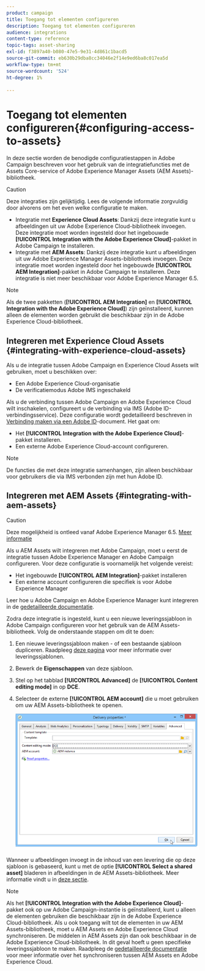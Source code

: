 ```yaml
---
product: campaign
title: Toegang tot elementen configureren
description: Toegang tot elementen configureren
audience: integrations
content-type: reference
topic-tags: asset-sharing
exl-id: f3897a40-b080-47e5-9e31-4d861c1bacd5
source-git-commit: eb630b29dba8cc34046e2f14e9ed6ba8c017ea5d
workflow-type: tm+mt
source-wordcount: '524'
ht-degree: 1%

---
```


# Toegang tot elementen configureren{#configuring-access-to-assets}

In deze sectie worden de benodigde configuratiestappen in Adobe Campaign beschreven voor het gebruik van de integratiefuncties met de Assets Core-service of Adobe Experience Manager Assets (AEM Assets)-bibliotheek.

>[!CAUTION]
>
>Deze integraties zijn gelijktijdig. Lees de volgende informatie zorgvuldig door alvorens om het even welke configuratie te maken.

* Integratie met **Experience Cloud Assets**: Dankzij deze integratie kunt u afbeeldingen uit uw Adobe Experience Cloud-bibliotheek invoegen. Deze integratie moet worden ingesteld door het ingebouwde **[!UICONTROL Integration with the Adobe Experience Cloud]**-pakket in Adobe Campaign te installeren.
* Integratie met **AEM Assets**: Dankzij deze integratie kunt u afbeeldingen uit uw Adobe Experience Manager Assets-bibliotheek invoegen. Deze integratie moet worden ingesteld door het ingebouwde **[!UICONTROL AEM Integration]**-pakket in Adobe Campaign te installeren. Deze integratie is niet meer beschikbaar voor Adobe Experience Manager 6.5.

>[!NOTE]
>
>Als de twee pakketten (**[!UICONTROL AEM Integration]** en **[!UICONTROL Integration with the Adobe Experience Cloud]**) zijn geïnstalleerd, kunnen alleen de elementen worden gebruikt die beschikbaar zijn in de Adobe Experience Cloud-bibliotheek.

## Integreren met Experience Cloud Assets {#integrating-with-experience-cloud-assets}

Als u de integratie tussen Adobe Campaign en Experience Cloud Assets wilt gebruiken, moet u beschikken over:

* Een Adobe Experience Cloud-organisatie
* De verificatiemodus Adobe IMS ingeschakeld

Als u de verbinding tussen Adobe Campaign en Adobe Experience Cloud wilt inschakelen, configureert u de verbinding via IMS (Adobe ID-verbindingsservice). Deze configuratie wordt gedetailleerd beschreven in [Verbinding maken via een Adobe ID](../../integrations/using/about-adobe-id.md)-document. Het gaat om:

* Het **[!UICONTROL Integration with the Adobe Experience Cloud]**-pakket installeren.
* Een externe Adobe Experience Cloud-account configureren.

>[!NOTE]
>
>De functies die met deze integratie samenhangen, zijn alleen beschikbaar voor gebruikers die via IMS verbonden zijn met hun Adobe ID.

## Integreren met AEM Assets {#integrating-with-aem-assets}


>[!CAUTION]
>
>Deze mogelijkheid is ontleed vanaf Adobe Experience Manager 6.5. [Meer informatie](https://experienceleague.adobe.com/docs/experience-manager-65/release-notes/deprecated-removed-features.html?lang=en#removed-features)

Als u AEM Assets wilt integreren met Adobe Campaign, moet u eerst de integratie tussen Adobe Experience Manager en Adobe Campaign configureren. Voor deze configuratie is voornamelijk het volgende vereist:

* Het ingebouwde **[!UICONTROL AEM Integration]**-pakket installeren
* Een externe account configureren die specifiek is voor Adobe Experience Manager

Leer hoe u Adobe Campaign en Adobe Experience Manager kunt integreren in de [gedetailleerde documentatie](../../integrations/using/about-adobe-experience-manager.md).

Zodra deze integratie is ingesteld, kunt u een nieuwe leveringssjabloon in Adobe Campaign configureren voor het gebruik van de AEM Assets-bibliotheek. Volg de onderstaande stappen om dit te doen:

1. Een nieuwe leveringssjabloon maken - of een bestaande sjabloon dupliceren. Raadpleeg [deze pagina](../../delivery/using/about-templates.md) voor meer informatie over leveringssjablonen.
1. Bewerk de **Eigenschappen** van deze sjabloon.
1. Stel op het tabblad **[!UICONTROL Advanced]** de **[!UICONTROL Content editing mode]** in op **DCE**.
1. Selecteer de externe **[!UICONTROL AEM account]** die u moet gebruiken om uw AEM Assets-bibliotheek te openen.

   ![](assets/dam_aem_assets1.png)

Wanneer u afbeeldingen invoegt in de inhoud van een levering die op deze sjabloon is gebaseerd, kunt u met de optie **[!UICONTROL Select a shared asset]** bladeren in afbeeldingen in de AEM Assets-bibliotheek. Meer informatie vindt u in [deze sectie](../../integrations/using/inserting-a-shared-asset.md).

>[!NOTE]
>
>Als het **[!UICONTROL Integration with the Adobe Experience Cloud]**-pakket ook op uw Adobe Campaign-instantie is geïnstalleerd, kunt u alleen de elementen gebruiken die beschikbaar zijn in de Adobe Experience Cloud-bibliotheek. Als u ook toegang wilt tot de elementen in uw AEM Assets-bibliotheek, moet u AEM Assets en Adobe Experience Cloud synchroniseren. De middelen in AEM Assets zijn dan ook beschikbaar in de Adobe Experience Cloud-bibliotheek. In dit geval hoeft u geen specifieke leveringssjabloon te maken. Raadpleeg de [gedetailleerde documentatie](https://experienceleague.adobe.com/docs/experience-manager-65/administering/integration/configure-assets-cc-integration.html#integration) voor meer informatie over het synchroniseren tussen AEM Assets en Adobe Experience Cloud.
